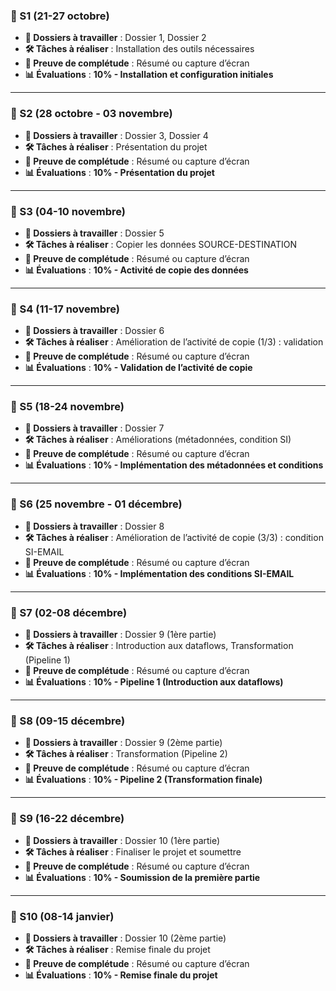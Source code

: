 ### **📅 S1 (21-27 octobre)**  
- **📂 Dossiers à travailler** : Dossier 1, Dossier 2  
- **🛠 Tâches à réaliser** : Installation des outils nécessaires  
- **📌 Preuve de complétude** : Résumé ou capture d’écran  
- **📊 Évaluations** : **10% - Installation et configuration initiales**

---

### **📅 S2 (28 octobre - 03 novembre)**  
- **📂 Dossiers à travailler** : Dossier 3, Dossier 4  
- **🛠 Tâches à réaliser** : Présentation du projet  
- **📌 Preuve de complétude** : Résumé ou capture d’écran  
- **📊 Évaluations** : **10% - Présentation du projet**

---

### **📅 S3 (04-10 novembre)**  
- **📂 Dossiers à travailler** : Dossier 5  
- **🛠 Tâches à réaliser** : Copier les données SOURCE-DESTINATION  
- **📌 Preuve de complétude** : Résumé ou capture d’écran  
- **📊 Évaluations** : **10% - Activité de copie des données**

---

### **📅 S4 (11-17 novembre)**  
- **📂 Dossiers à travailler** : Dossier 6  
- **🛠 Tâches à réaliser** : Amélioration de l’activité de copie (1/3) : validation  
- **📌 Preuve de complétude** : Résumé ou capture d’écran  
- **📊 Évaluations** : **10% - Validation de l’activité de copie**

---

### **📅 S5 (18-24 novembre)**  
- **📂 Dossiers à travailler** : Dossier 7  
- **🛠 Tâches à réaliser** : Améliorations (métadonnées, condition SI)  
- **📌 Preuve de complétude** : Résumé ou capture d’écran  
- **📊 Évaluations** : **10% - Implémentation des métadonnées et conditions**

---

### **📅 S6 (25 novembre - 01 décembre)**  
- **📂 Dossiers à travailler** : Dossier 8  
- **🛠 Tâches à réaliser** : Amélioration de l’activité de copie (3/3) : condition SI-EMAIL  
- **📌 Preuve de complétude** : Résumé ou capture d’écran  
- **📊 Évaluations** : **10% - Implémentation des conditions SI-EMAIL**

---

### **📅 S7 (02-08 décembre)**  
- **📂 Dossiers à travailler** : Dossier 9 (1ère partie)  
- **🛠 Tâches à réaliser** : Introduction aux dataflows, Transformation (Pipeline 1)  
- **📌 Preuve de complétude** : Résumé ou capture d’écran  
- **📊 Évaluations** : **10% - Pipeline 1 (Introduction aux dataflows)**

---

### **📅 S8 (09-15 décembre)**  
- **📂 Dossiers à travailler** : Dossier 9 (2ème partie)  
- **🛠 Tâches à réaliser** : Transformation (Pipeline 2)  
- **📌 Preuve de complétude** : Résumé ou capture d’écran  
- **📊 Évaluations** : **10% - Pipeline 2 (Transformation finale)**

---

### **📅 S9 (16-22 décembre)**  
- **📂 Dossiers à travailler** : Dossier 10 (1ère partie)  
- **🛠 Tâches à réaliser** : Finaliser le projet et soumettre  
- **📌 Preuve de complétude** : Résumé ou capture d’écran  
- **📊 Évaluations** : **10% - Soumission de la première partie**

---

### **📅 S10 (08-14 janvier)**  
- **📂 Dossiers à travailler** : Dossier 10 (2ème partie)  
- **🛠 Tâches à réaliser** : Remise finale du projet  
- **📌 Preuve de complétude** : Résumé ou capture d’écran  
- **📊 Évaluations** : **10% - Remise finale du projet**

